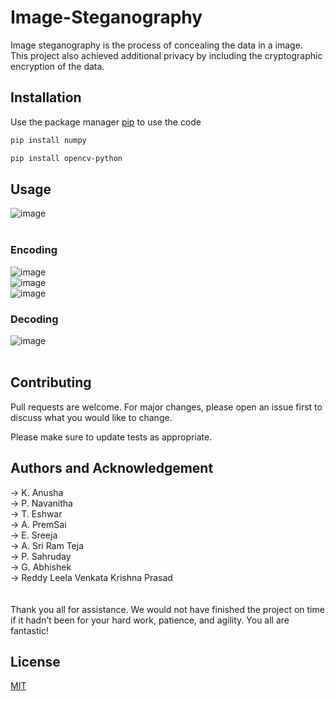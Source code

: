 # Image-Steganography

Image steganography is the process of concealing the data in a image.<br/>
This project also achieved additional privacy by including the cryptographic encryption of the data.

## Installation

Use the package manager [pip](https://pip.pypa.io/en/stable/) to use the code

```bash
pip install numpy
```
```bash
pip install opencv-python
```

## Usage
![image](https://github.com/prasad924/Image-steganography/assets/135614599/1ed0aae1-4511-4122-b0d3-6bc6bf1af4a4)
<br/><br/>

### Encoding
![image](https://github.com/prasad924/Image-steganography/assets/135614599/6a342bfe-96e4-4b18-aed2-0f25d0401f1f)
<br/>
![image](https://github.com/prasad924/Image-steganography/assets/135614599/ac26f333-682b-4178-b964-cc7d2711d88c)
<br/>
![image](https://github.com/prasad924/Image-steganography/assets/135614599/ed443c01-89ae-4639-b8bf-226e6db987a1)
<br/>

### Decoding

![image](https://github.com/prasad924/Image-steganography/assets/135614599/cbbded70-3131-49fa-bcd1-88e0302b2d9f)
<br/><br/>





## Contributing

Pull requests are welcome. For major changes, please open an issue first
to discuss what you would like to change.

Please make sure to update tests as appropriate.

## Authors and Acknowledgement

-> K. Anusha <br/>
-> P. Navanitha <br/>
-> T. Eshwar <br/>
-> A. PremSai <br/>
-> E. Sreeja <br/>
-> A. Sri Ram Teja <br/>
-> P. Sahruday <br/>
-> G. Abhishek <br/>
-> Reddy Leela Venkata Krishna Prasad </br>
<br/><br/>
Thank you all for assistance. We would not have finished the project on time if it hadn’t been for your hard work, patience, and agility. You all are fantastic!

## License

[MIT](https://choosealicense.com/licenses/mit/)
